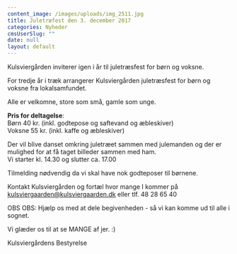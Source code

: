 ```yaml
---
content_image: /images/uploads/img_2511.jpg
title: Juletræfest den 3. december 2017
categories: Nyheder
cmsUserSlug: ""
date: null
layout: default
---
```


Kulsviergården inviterer igen i år til juletræsfest for børn og voksne.   
  
For tredje år i træk arrangerer Kulsviergården juletræsfest for børn og voksne fra lokalsamfundet.   

Alle er velkomne, store som små, gamle som unge.  
  
**Pris for deltagelse**:  
Børn 40 kr. (inkl. godtepose og saftevand og æbleskiver)  
Voksne 55 kr. (inkl. kaffe og æbleskiver)  
  
Der vil blive danset omkring juletræet sammen med julemanden og der er mulighed for at få taget billeder sammen med ham.  
Vi starter kl. 14.30 og slutter ca. 17.00  
  
Tilmelding nødvendig da vi skal have nok godteposer til børnene.  
  
Kontakt Kulsviergården og fortæl hvor mange I kommer på [kulsviergaarden@kulsviergaarden.dk](mailto:kulsviergaarden@kulsviergaarden.dk) eller tlf. 48 28 65 40  
  
OBS OBS: Hjælp os med at dele begivenheden - så vi kan komme ud til alle i sognet.   
  
Vi glæder os til at se MANGE af jer. :)  
  
Kulsviergårdens Bestyrelse  